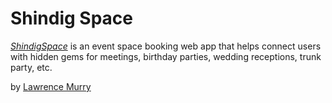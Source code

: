 # Shindig Space

[*ShindigSpace*](https://shindigspace.herokuapp.com) is an event space booking web app that helps connect 
users with hidden gems for meetings, birthday parties, wedding receptions, trunk party, etc.

by [Lawrence Murry](http://lawrencemurry.com)
